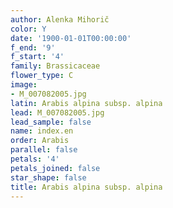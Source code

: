 ```yaml
---
author: Alenka Mihorič
color: Y
date: '1900-01-01T00:00:00'
f_end: '9'
f_start: '4'
family: Brassicaceae
flower_type: C
image:
- M_007082005.jpg
latin: Arabis alpina subsp. alpina
lead: M_007082005.jpg
lead_sample: false
name: index.en
order: Arabis
parallel: false
petals: '4'
petals_joined: false
star_shape: false
title: Arabis alpina subsp. alpina
---
```

